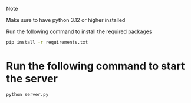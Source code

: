 >[!NOTE] 
> Make sure to have python 3.12 or higher installed

Run the following command to install the required packages
```bash
pip install -r requirements.txt
```
# Run the following command to start the server
```bash
python server.py
```